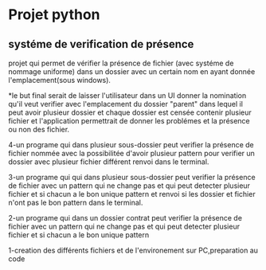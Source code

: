 # Projet python

## systéme de verification de présence

projet qui permet de vérifier la présence de fichier (avec systéme de nommage uniforme) dans un dossier avec un certain nom en ayant donnée l'emplacement(sous windows).

\*le but final serait de laisser l'utilisateur dans un UI donner la nomination qu'il veut verifier avec l'emplacement du dossier "parent" dans lequel il peut avoir plusieur dossier et chaque dossier est censée contenir plusieur fichier et l'application permettrait de donner les problémes et la présence ou non des fichier.

4-un programe qui dans plusieur sous-dossier peut verifier la présence de fichier nommée avec la possibilitée d'avoir plusieur pattern pour verifier un dossier avec plusieur fichier différent renvoi dans le terminal.

3-un programe qui qui dans plusieur sous-dossier peut verifier la présence de fichier avec un pattern qui ne change pas et qui peut detecter plusieur fichier et si chacun a le bon unique pattern et renvoi si les dossier et fichier n'ont pas le bon pattern dans le terminal.

2-un programe qui dans un dossier contrat peut verifier la présence de fichier avec un pattern qui ne change pas et qui peut detecter plusieur fichier et si chacun a le bon unique pattern

1-creation des différents fichiers et de l'environement sur PC,preparation au code
